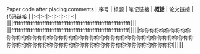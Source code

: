 Paper code after placing comments
| 序号 | 标题    |   笔记链接 |           **概括**   |  论文链接  | 代码链接 |
|:-:|:-:|:-:|:-:|:-:|:-:|
||||ffffffffffffffffffffffffffffffffffffffffffffffffffffffffffffffffffff|||
|||ffffffffffffffffffffffffffffffffffffffffffffffffffffffffffffffffffff||||
|你你你你你你你你你你你你你你你你你你你你你你你你你你你你你你你你你你你你你你你你你你你你你你你你你你你你你你你你你你你你你你你你你你你你你你你你你你你你你你||||||
